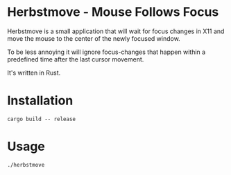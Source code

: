 # Herbstmove - Mouse Follows Focus

Herbstmove is a small application that will wait for focus changes in
X11 and move the mouse to the center of the newly focused window.

To be less annoying it will ignore focus-changes that happen within a
predefined time after the last cursor movement.

It's written in Rust.

# Installation

    cargo build -- release

# Usage

    ./herbstmove
